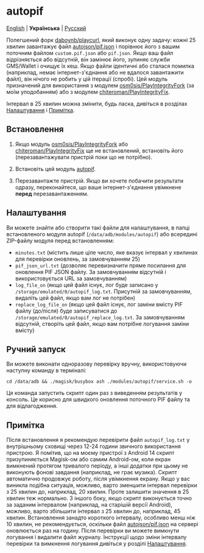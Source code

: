 # autopif

[English](./README.md) | **Українська** | [Русский](./README_RU.md)

Полегшений форк [daboynb/playcurl](https://github.com/daboynb/PlayIntegrityNEXT/tree/main/playcurl), який виконує одну задачу: кожні 25 хвилин завантажує файл [autojson/pif.json](https://github.com/daboynb/autojson/blob/main/chiteroman.json) і порівнює його з вашим поточним файлом `custom.pif.json` або `pif.json`. Якщо ваш файл відрізняється або відсутній, він замінює його, зупиняє служби GMS/Wallet і очищує їх кеш. Якщо файли ідентичні або сталася помилка (наприклад, немає інтернет-з'єднання або не вдалося завантажити файл), він нічого не робить у цій ітерації (спробі). Цей модуль призначений для використання з модулем [osm0sis/PlayIntegrityFork](https://github.com/osm0sis/PlayIntegrityFork) (за моїм уподобанням) або з модулем [chiteroman/PlayIntegrityFix](https://github.com/chiteroman/PlayIntegrityFix).

Інтервал в 25 хвилин можна змінити, будь ласка, дивіться в розділах [Налаштування](#Налаштування) і [Примітка](#Примітка).

## Встановлення

1. Якщо модуль [osm0sis/PlayIntegrityFork](https://github.com/osm0sis/PlayIntegrityFork/releases/latest) або [chiteroman/PlayIntegrityFix](https://github.com/chiteroman/PlayIntegrityFix/releases/latest) ще не встановлений, встановіть його (перезавантажувати пристрій поки що не потрібно).

2. Встановіть цей модуль [autopif](https://github.com/vladrevers/autopif/releases/latest).

3. Перезавантажте пристрій. Якщо ви хочете побачити результати одразу, переконайтеся, що ваше інтернет-з'єднання увімкнене **перед** перезавантаженням.

## Налаштування

Ви можете знайти або створити такі файли для налаштування, в папці встановленого модуля autopif (`/data/adb/modules/autopif`) або всередині ZIP-файлу модуля перед встановленням:

- `minutes.txt` (містить лише ціле число, яке вказує інтервал у хвилинах для перевірки оновлень, за замовчуванням 25)
- `pif_json_url.txt` (дозволяє перевизначити пряме посилання для оновлення PIF JSON файлу. За замовчуванням відсутній і використовується URL за замовчуванням)
- `log_file_on` (якщо цей файл існує, лог буде записано у `/storage/emulated/0/autopif_log.txt`. Присутній за замовчуванням, видаліть цей файл, якщо вам лог не потрібен)
- `replace_log_file_on` (якщо цей файл існує, лог заміни вмісту PIF файлу (до/після) буде записуватися до `/storage/emulated/0/autopif_replace_log.txt`. За замовчуванням відсутній, створіть цей файл, якщо вам потрібне логування заміни вмісту)

## Ручний запуск

Ви можете виконати одноразову перевірку вручну, використовуючи наступну команду в терміналі:

```shell
cd /data/adb && ./magisk/busybox ash ./modules/autopif/service.sh -o
```

Ця команда запустить скрипт один раз з виведенням результатів у консоль. Це корисно для швидкого оновлення поточного PIF файлу та для відлагодження.

## Примітка

Після встановлення я рекомендую перевірити файл `autopif_log.txt` у внутрішньому сховищі через 12-24 години звичного використання пристрою. Я помітив, що на моєму пристрої з Android 14 скрипт призупиняється Magisk-ом або самим Android-ом, коли екран вимкнений протягом тривалого періоду, а інші додатки при цьому не виконують фонові завдання (наприклад, не грає музика). Скрипт автоматично продовжує роботу, після увімкнення екрану. Якщо у вас виникла подібна ситуація, можливо, варто зменшити інтервал перевірки з 25 хвилин до, наприклад, 20 хвилин. Проте залишити значення в 25 хвилин теж нормально. З іншого боку, якщо скрипт виконується точно за заданим інтервалом (наприклад, на старішій версії Android), можливо, варто збільшити інтервал з 25 хвилин до, наприклад, 45 хвилин. Встановлення занадто короткого інтервалу, особливо менш ніж 10 хвилин, не рекомендується, оскільки файл [autojson/pif.json](https://github.com/daboynb/autojson/blob/main/chiteroman.json) на сервері оновлюється раз на годину. Після перевірки ви можете вимкнути логування і видалити файл журналу. Інструкції щодо зміни інтервалу перевірки та вимкнення логування дивіться у розділі [Налаштування](#Налаштування).